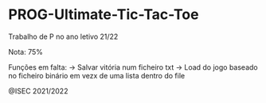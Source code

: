 # PROG-Ultimate-Tic-Tac-Toe

Trabalho de P no ano letivo 21/22

Nota: 75%

Funções em falta:
 → Salvar vitória num ficheiro txt
 → Load do jogo baseado no ficheiro binário em vezx de uma lista dentro do file

@ISEC 2021/2022
